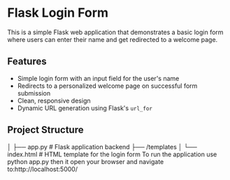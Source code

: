 # Flask Login Form 
This is a simple Flask web application that demonstrates a basic login form where users can enter their name and get redirected to a welcome page. 
## Features
- Simple login form with an input field for the user's name
- Redirects to a personalized welcome page on successful form submission
- Clean, responsive design 
- Dynamic URL generation using Flask's `url_for`
## Project Structure
│
├── app.py # Flask application backend
├── /templates
│ └── index.html # HTML template for the login form
To run the application use
python app.py then it open your browser and navigate to:http://localhost:5000/
